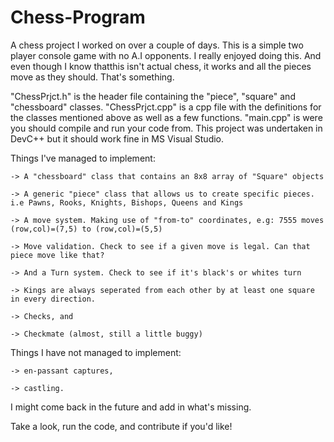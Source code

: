# Chess-Program
A chess project I worked on over a couple of days. This is a simple two player console game with no A.I opponents. 
I really enjoyed doing this. And even though I know thatthis isn't actual chess, 
it works and all the pieces move as they should. That's something.

"ChessPrjct.h" is the header file containing the "piece", "square" and "chessboard" classes.
"ChessPrjct.cpp" is a cpp file with the definitions for the classes mentioned above as well as a few functions.
"main.cpp" is were you should compile and run your code from. This project was undertaken in DevC++ but it should work fine in MS Visual Studio.


Things I've managed to implement:  

    -> A "chessboard" class that contains an 8x8 array of "Square" objects
    
    -> A generic "piece" class that allows us to create specific pieces. i.e Pawns, Rooks, Knights, Bishops, Queens and Kings
    
    -> A move system. Making use of "from-to" coordinates, e.g: 7555 moves (row,col)=(7,5) to (row,col)=(5,5)
    
    -> Move validation. Check to see if a given move is legal. Can that piece move like that?
    
    -> And a Turn system. Check to see if it's black's or whites turn
    
    -> Kings are always seperated from each other by at least one square in every direction.
    
    -> Checks, and
    
    -> Checkmate (almost, still a little buggy)

Things I have not managed to implement:

    -> en-passant captures,
    
    -> castling.

I might come back in the future and add in what's missing. 


Take a look, run the code, and contribute if you'd like!
